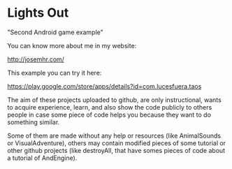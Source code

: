 # Lights Out

"Second Android game example"

You can know more about me in my website: 

http://josemhr.com/

This example you can try it here: 

https://play.google.com/store/apps/details?id=com.lucesfuera.taos

The aim of these projects uploaded to github, are only instructional, 
wants to acquire experience, learn, and also show the code publicly to others people 
in case some piece of code helps you because they want to do something similar.

Some of them are made without any help or resources (like AnimalSounds or VisualAdventure), others may contain modified pieces of some tutorial or other github projects (like destroyAll, that have somes pieces of code about a tutorial of AndEngine).
